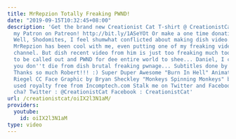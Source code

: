 ```yaml
---
title: MrRepzion Totally Freaking PWND!
date: "2019-09-15T10:32:45+08:00"
description: 'Get the brand new Creationist Cat T-shirt @ CreationistCatTees.com Become
  my Patron on Patreon! http://bit.ly/1ASeYOt Or make a one time donation: http://bit.ly/1eQR4sR
  Well, Shodomites, I feel shumwhat conflicted about making dish video... On one hand
  MrRepzion has been cool with me, even putting one of my freaking videos on his freaking
  channel. But dish recent video from him is just too freaking much too bare. He needs
  to be called out and PWND for dee entire world to shee... Daniel, I can only hope
  you don''t die from dish brutal freaking pwnage... Subtitles done by Robert G. Houston!!!
  Thanks so much Robert!!! :) Super Duper Awesome "Burn In Hell" Animation by Eduard
  Riegel CC Face Graphic by Bryan Sheckley "Monkeys Spinning Monkeys" by Kevin MacLeod
  used royalty free from Incomptech.com Stalk me on Twitter and Facebook why don''t
  cha? Twitter : @CreationistCat Facebook : CreationistCat'
url: /creationistcat/oiIX2l3N1aM/
providers:
  youtube:
    id: oiIX2l3N1aM
type: video
---
```

